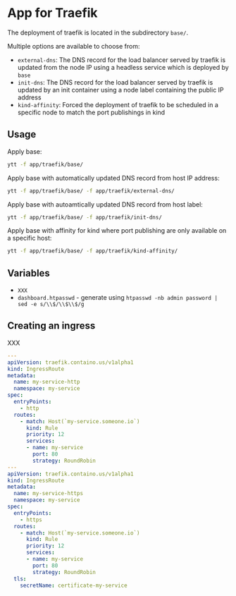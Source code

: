 # App for Traefik

The deployment of traefik is located in the subdirectory `base/`.

Multiple options are available to choose from:
- `external-dns`: The DNS record for the load balancer served by traefik is updated from the node IP using a headless service which is deployed by `base`
- `init-dns`: The DNS record for the load balancer served by traefik is updated by an init container using a node label containing the public IP address
- `kind-affinity`: Forced the deployment of traefik to be scheduled in a specific node to match the port publishings in kind

## Usage

Apply base:

```bash
ytt -f app/traefik/base/
```

Apply base with automatically updated DNS record from host IP address:

```bash
ytt -f app/traefik/base/ -f app/traefik/external-dns/
```

Apply base with autoamtically updated DNS record from host label:

```bash
ytt -f app/traefik/base/ -f app/traefik/init-dns/
```

Apply base with affinity for kind where port publishing are only available on a specific host:

```bash
ytt -f app/traefik/base/ -f app/traefik/kind-affinity/
```

## Variables

- `XXX`
- `dashboard.htpasswd` - generate using `htpasswd -nb admin password | sed -e s/\\$/\\$\\$/g`

## Creating an ingress

XXX

```yaml
---
apiVersion: traefik.containo.us/v1alpha1
kind: IngressRoute
metadata:
  name: my-service-http
  namespace: my-service
spec:
  entryPoints:
    - http
  routes:
    - match: Host(`my-service.someone.io`)
      kind: Rule
      priority: 12
      services:
      - name: my-service
        port: 80
        strategy: RoundRobin
---
apiVersion: traefik.containo.us/v1alpha1
kind: IngressRoute
metadata:
  name: my-service-https
  namespace: my-service
spec:
  entryPoints:
    - https
  routes:
    - match: Host(`my-service.someone.io`)
      kind: Rule
      priority: 12
      services:
      - name: my-service
        port: 80
        strategy: RoundRobin
  tls:
    secretName: certificate-my-service
```

